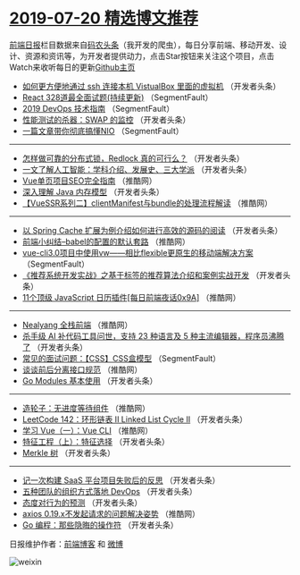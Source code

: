 # [2019-07-20 精选博文推荐](https://toutiao.qdkfweb.cn/date/2019/07/20)

[前端日报](https://qdkfweb.cn/c/news)栏目数据来自[码农头条](https://toutiao.qdkfweb.cn/)（我开发的爬虫），每日分享前端、移动开发、设计、资源和资讯等，为开发者提供动力，点击Star按钮来关注这个项目，点击Watch来收听每日的更新[Github主页](https://github.com/kujian/frontendDaily)
* [如何更方便地通过 ssh 连接本机 VistualBox 里面的虚拟机](https://toutiao.qdkfweb.cn/119006.html) （开发者头条）
* [React 328道最全面试题(持续更新)](https://toutiao.qdkfweb.cn/118950.html) （SegmentFault）
* [2019 DevOps 技术指南](https://toutiao.qdkfweb.cn/118952.html) （SegmentFault）
* [性能测试的杀器：SWAP 的监控](https://toutiao.qdkfweb.cn/118970.html) （开发者头条）
* [一篇文章带你彻底搞懂NIO](https://toutiao.qdkfweb.cn/118958.html) （SegmentFault）

***
* [怎样做可靠的分布式锁，Redlock 真的可行么？](https://toutiao.qdkfweb.cn/118990.html) （开发者头条）
* [一文了解人工智能：学科介绍、发展史、三大学派](https://toutiao.qdkfweb.cn/118991.html) （开发者头条）
* [Vue单页项目SEO完全指南](https://toutiao.qdkfweb.cn/119046.html) （推酷网）
* [深入理解 Java 内存模型](https://toutiao.qdkfweb.cn/118975.html) （开发者头条）
* [【VueSSR系列二】clientManifest与bundle的处理流程解读](https://toutiao.qdkfweb.cn/119028.html) （推酷网）

***
* [以 Spring Cache 扩展为例介绍如何进行高效的源码的阅读](https://toutiao.qdkfweb.cn/118978.html) （开发者头条）
* [前端小纠结&#8211;babel的配置的默认套路](https://toutiao.qdkfweb.cn/119029.html) （推酷网）
* [vue-cli3.0项目中使用vw——相比flexible更原生的移动端解决方案](https://toutiao.qdkfweb.cn/118951.html) （SegmentFault）
* [《推荐系统开发实战》之基于标签的推荐算法介绍和案例实战开发](https://toutiao.qdkfweb.cn/119012.html) （开发者头条）
* [11个顶级 JavaScript 日历插件[每日前端夜话0x9A]](https://toutiao.qdkfweb.cn/119034.html) （推酷网）

***
* [Nealyang 全栈前端](https://toutiao.qdkfweb.cn/119051.html) （推酷网）
* [杀手级 AI 补代码工具问世，支持 23 种语言及 5 种主流编辑器，程序员沸腾了](https://toutiao.qdkfweb.cn/118963.html) （开发者头条）
* [常见的面试问题：【CSS】CSS盒模型](https://toutiao.qdkfweb.cn/118953.html) （SegmentFault）
* [谈谈前后分离接口规范](https://toutiao.qdkfweb.cn/119054.html) （推酷网）
* [Go Modules 基本使用](https://toutiao.qdkfweb.cn/118964.html) （开发者头条）

***
* [造轮子：无进度等待组件](https://toutiao.qdkfweb.cn/119036.html) （推酷网）
* [LeetCode 142：环形链表 II Linked List Cycle II](https://toutiao.qdkfweb.cn/118999.html) （开发者头条）
* [学习 Vue（一）：Vue CLI](https://toutiao.qdkfweb.cn/119037.html) （推酷网）
* [特征工程（上）：特征选择](https://toutiao.qdkfweb.cn/119001.html) （开发者头条）
* [Merkle 树](https://toutiao.qdkfweb.cn/119019.html) （开发者头条）

***
* [记一次构建 SaaS 平台项目失败后的反思](https://toutiao.qdkfweb.cn/118984.html) （开发者头条）
* [五种团队的组织方式落地 DevOps](https://toutiao.qdkfweb.cn/118985.html) （开发者头条）
* [态度对行为的预测](https://toutiao.qdkfweb.cn/118988.html) （开发者头条）
* [axios 0.19.x不发起请求的问题解决姿势](https://toutiao.qdkfweb.cn/119043.html) （推酷网）
* [Go 编程：那些隐晦的操作符](https://toutiao.qdkfweb.cn/118972.html) （开发者头条）

日报维护作者：[前端博客](https://qdkfweb.cn/) 和 [微博](https://qdkfweb.cn/go/weibo)

![weixin](https://user-images.githubusercontent.com/3055447/38468989-651132ac-3b80-11e8-8e6b-15122322a9d7.png)